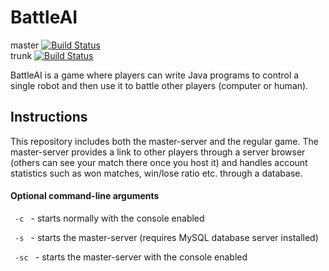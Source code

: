 # BattleAI 
master [![Build Status](https://travis-ci.org/AlexandruGhergut/BattleAI.svg?branch=master)](https://travis-ci.org/AlexandruGhergut/BattleAI) <br>
trunk [![Build Status](https://travis-ci.org/AlexandruGhergut/BattleAI.svg?branch=trunk)](https://travis-ci.org/AlexandruGhergut/BattleAI) 
<p> BattleAI is a game where players can write Java programs to control a single robot and then use it to battle other
players (computer or human). <p>

<h2> Instructions </h2>
<p> This repository includes both the master-server and the regular game. The master-server provides a link to other players through a server browser (others can see your match there once you host it) and handles account statistics such as won matches, win/lose ratio etc. through a database. </p>

<h4> Optional command-line arguments </h4>
<p> <code> -c </code> - starts normally with the console enabled </p>
<p> <code> -s </code> - starts the master-server (requires MySQL database server installed) </p>
<p> <code> -sc </code> - starts the master-server with the console enabled </p>
